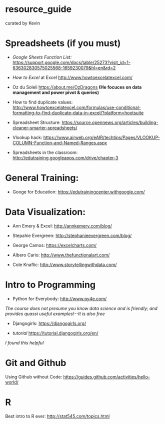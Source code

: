 # resource_guide
curated by Kevin


# Spreadsheets (if you must)

* *Google Sheets Function List:* https://support.google.com/docs/table/25273?visit_id=1-636302830575025568-1659230079&hl=en&rd=2

* *How to Excel* at Excel http://www.howtoexcelatexcel.com/

* Oz du Soleli https://about.me/OzDragons **(He focuces on data management and power pivot & queries)**

* How to find duplicate values: http://www.howtoexcelatexcel.com/formulas/use-conditional-formatting-to-find-duplicate-data-in-excel/?platform=hootsuite

* Spreadsheet Structure: https://source.opennews.org/articles/building-cleaner-smarter-spreadsheets/

* Vlookup hack:
https://www.airweb.org/eAIR/techtips/Pages/VLOOKUP-COLUMN-Function-and-Named-Ranges.aspx

* Spreadsheets in the classroom: http://edutraining.googleapps.com/drive/chapter-3


# General Training: 

* Googe for Education: https://edutrainingcenter.withgoogle.com/


# Data Visualization: 

* Ann Emery & Excel: http://annkemery.com/blog/

* Stepahie Evergreen: http://stephanieevergreen.com/blog/

* George Camos: https://excelcharts.com/

* Albero Cario: http://www.thefunctionalart.com/

* Cole Knaflic: http://www.storytellingwithdata.com/

# Intro to Programming

* Python for Everybody: http://www.py4e.com/

*The course does not presume you know data science and is friendly; and provides quassi useful examples!--It is also free*

* Djangogirls: https://djangogirls.org/

* *tutorial* https://tutorial.djangogirls.org/en/

*I found this helpful*

# Git and Github

Using Github without Code: https://guides.github.com/activities/hello-world/

# R
Best intro to R ever: http://stat545.com/topics.html
